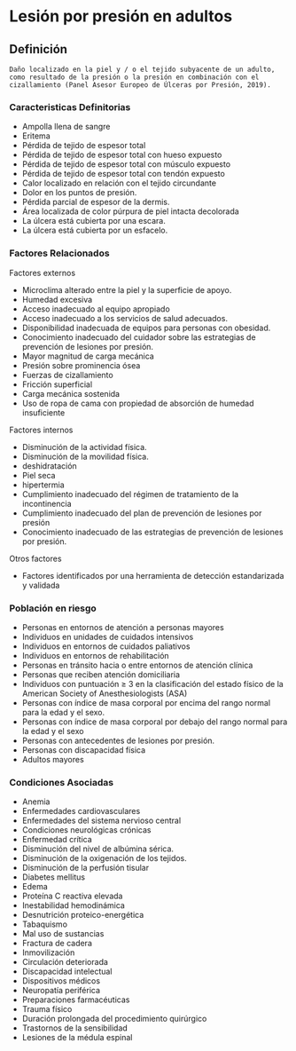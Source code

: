 # Lesión por presión en adultos
## Definición
	Daño localizado en la piel y / o el tejido subyacente de un adulto, como resultado de la presión o la presión en combinación con el cizallamiento (Panel Asesor Europeo de Úlceras por Presión, 2019).

### Caracteristicas Definitorias
- Ampolla llena de sangre   
- Eritema   
- Pérdida de tejido de espesor 
total  
- Pérdida de tejido de espesor 
total con hueso expuesto   
- Pérdida de tejido de espesor 
total con músculo expuesto   
- Pérdida de tejido de espesor 
total con tendón expuesto    
- Calor localizado en relación con 
el tejido circundante   
- Dolor en los puntos de presión.   
- Pérdida parcial de espesor de la dermis.   
- Área localizada de color púrpura 
de piel intacta decolorada   
- La úlcera está cubierta por una escara.   
- La úlcera está cubierta por un esfacelo.

### Factores Relacionados
Factores externos   
- Microclima alterado entre la piel y 
la superficie de apoyo.   
- Humedad excesiva   
- Acceso inadecuado al equipo 
apropiado   
- Acceso inadecuado a los 
servicios de salud adecuados.   
- Disponibilidad inadecuada de 
equipos para personas con 
obesidad.   
- Conocimiento inadecuado del 
cuidador sobre las estrategias 
de prevención de lesiones por 
presión.  
- Mayor magnitud de carga 
mecánica   
- Presión sobre prominencia ósea   
- Fuerzas de cizallamiento   
- Fricción superficial   
- Carga mecánica sostenida   
- Uso de ropa de cama con 
propiedad de absorción de 
humedad insuficiente  
 
Factores internos   
- Disminución de la actividad física.   
- Disminución de la movilidad física.   
- deshidratación   
- Piel seca   
- hipertermia   
- Cumplimiento inadecuado del 
régimen de tratamiento de la 
incontinencia   
- Cumplimiento inadecuado del plan 
de prevención de lesiones por 
presión   
- Conocimiento inadecuado de las 
estrategias de prevención de 
lesiones por presión.  
 
Otros factores   
- Factores identificados por una 
herramienta de detección 
estandarizada y validada

### Población en riesgo
- Personas en entornos de atención 
a personas mayores   
- Individuos en unidades de 
cuidados intensivos   
- Individuos en entornos de 
cuidados paliativos   
- Individuos en entornos de 
rehabilitación   
- Personas en tránsito hacia o entre 
entornos de atención clínica   
- Personas que reciben atención 
domiciliaria   
- Individuos con puntuación ≥ 3 en la 
clasificación del estado físico de la 
American Society of 
Anesthesiologists (ASA)
- Personas con índice de masa 
corporal por encima del rango 
normal para la edad y el sexo.   
- Personas con índice de masa 
corporal por debajo del rango 
normal para la edad y el sexo   
- Personas con antecedentes de 
lesiones por presión.   
- Personas con discapacidad física   
- Adultos mayores  

### Condiciones Asociadas
- Anemia   
- Enfermedades cardiovasculares   
- Enfermedades del sistema 
nervioso central   
- Condiciones neurológicas crónicas   
- Enfermedad crítica   
- Disminución del nivel de albúmina 
sérica.   
- Disminución de la oxigenación de 
los tejidos.   
- Disminución de la perfusión tisular   
- Diabetes mellitus   
- Edema   
- Proteína C reactiva elevada   
- Inestabilidad hemodinámica   
- Desnutrición proteico-energética   
- Tabaquismo   
- Mal uso de sustancias
- Fractura de cadera   
- Inmovilización   
- Circulación deteriorada   
- Discapacidad intelectual   
- Dispositivos médicos   
- Neuropatía periférica   
- Preparaciones farmacéuticas   
- Trauma físico   
- Duración prolongada del 
procedimiento quirúrgico   
- Trastornos de la sensibilidad   
- Lesiones de la médula espinal

